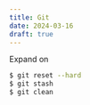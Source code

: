 ```yaml
---
title: Git
date: 2024-03-16
draft: true
---
```


Expand on
```bash
$ git reset --hard
$ git stash
$ git clean
```